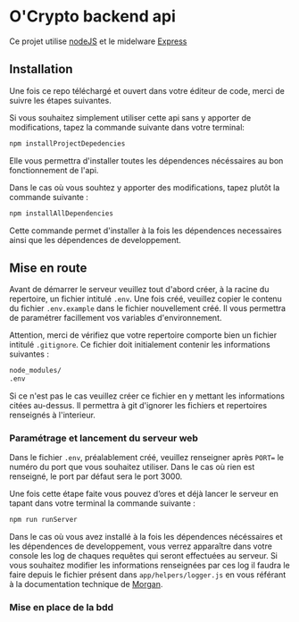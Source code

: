 # O'Crypto backend api

Ce projet utilise [nodeJS](https://nodejs.org/dist/latest-v16.x/docs/api/) et le midelware [Express](https://expressjs.com/fr/4x/api.html)

## Installation

Une fois ce repo téléchargé et ouvert dans votre éditeur de code, merci de suivre les étapes suivantes.


Si vous souhaitez simplement utiliser cette api sans y apporter de modifications, tapez la commande suivante dans votre terminal: 
```bash
npm installProjectDepedencies
```
Elle vous permettra d'installer toutes les dépendences nécéssaires au bon fonctionnement de l'api.

Dans le cas où vous souhtez y apporter des modifications, tapez plutôt la commande suivante :
```bash
npm installAllDependencies
```
Cette commande permet d'installer à la fois les dépendences necessaires ainsi que les dépendences de developpement.

## Mise en route

Avant de démarrer le serveur veuillez tout d'abord créer, à la racine du repertoire, un fichier intitulé `.env`.
Une fois créé, veuillez copier le contenu du fichier `.env.example` dans le fichier nouvellement créé.
Il vous permettra de paramétrer facillement vos variables d'environnement.

Attention, merci de vérifiez que votre repertoire comporte bien un fichier intitulé `.gitignore`.
Ce fichier doit initialement contenir les informations suivantes :

```bash
node_modules/
.env
```

Si ce n'est pas le cas veuillez créer ce fichier en y mettant les informations citées au-dessus.
Il permettra à git d'ignorer les fichiers et repertoires renseignés à l'interieur.

### Paramétrage et lancement du serveur web
Dans le fichier `.env`, préalablement créé, veuillez renseigner après `PORT=` le numéro du port que vous souhaitez utiliser.
Dans le cas où rien est renseigné, le port par défaut sera le port 3000.

Une fois cette étape faite vous pouvez d’ores et déjà lancer le serveur en tapant dans votre terminal la commande suivante : 
```bash
npm run runServer
```
Dans le cas où vous avez installé à la fois les dépendences nécéssaires et les dépendences de developpement, vous verrez apparaître dans votre console les log de chaques requêtes qui seront effectuées au serveur.
Si vous souhaitez modifier les informations renseignées par ces log il faudra le faire depuis le fichier présent dans `app/helpers/logger.js` en vous référant à la documentation technique de [Morgan](https://github.com/expressjs/morgan#readme).

### Mise en place de la bdd